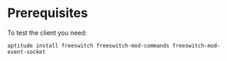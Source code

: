 Prerequisites
=============

To test the client you need:

    aptitude install freeswitch freeswitch-mod-commands freeswitch-mod-event-socket
